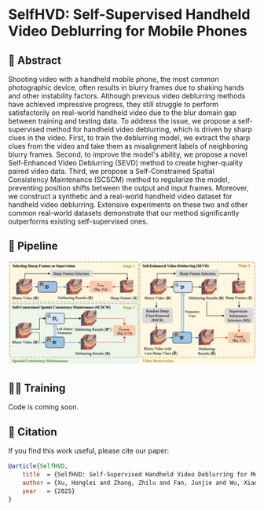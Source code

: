 # SelfHVD: Self-Supervised Handheld Video Deblurring for Mobile Phones

## 🧾 Abstract

Shooting video with a handheld mobile phone, the most common photographic device, often results in blurry frames due to shaking hands and other instability factors. Although previous video deblurring methods have achieved impressive progress, they still struggle to perform satisfactorily on real-world handheld video due to the blur domain gap between training and testing data. To address the issue, we propose a self-supervised method for handheld video deblurring, which is driven by sharp clues in the video. First, to train the deblurring model, we extract the sharp clues from the video and take them as misalignment labels of neighboring blurry frames. Second, to improve the model's ability, we propose a novel Self-Enhanced Video Deblurring (SEVD) method to create higher-quality paired video data. Third, we propose a Self-Constrained Spatial Consistency Maintenance (SCSCM) method to regularize the model, preventing position shifts between the output and input frames. Moreover, we construct a synthetic and a real-world handheld video dataset for handheld video deblurring. Extensive experiments on these two and other common real-world datasets demonstrate that our method significantly outperforms existing self-supervised ones.

## 🧩 Pipeline

![image](https://github.com/cshonglei/SelfHVD/blob/main/images/pipeline.png)

## 🏋️‍♂️ Training

Code is coming soon.

## 📄 Citation

If you find this work useful, please cite our paper:

```bibtex
@article{SelfHVD, 
    title  = {SelfHVD: Self-Supervised Handheld Video Deblurring for Mobile Phones}, 
    author = {Xu, Honglei and Zhang, Zhilu and Fan, Junjie and Wu, Xiaohe and Zuo, Wangmeng}, 
    year   = {2025}
}
